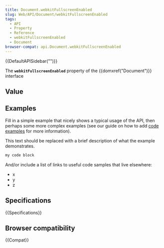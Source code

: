 ```yaml
---
title: Document.webkitFullscreenEnabled
slug: Web/API/Document/webkitFullscreenEnabled
tags:
  - API
  - Property
  - Reference
  - webkitFullscreenEnabled
  - Document
browser-compat: api.Document.webkitFullscreenEnabled
---
```

{{DefaultAPISidebar("")}}

The **`webkitFullscreenEnabled`** property of the {{domxref("Document")}} interface 

## Value



## Examples

Fill in a simple example that nicely shows a typical usage of the API, then perhaps some more complex examples (see our guide on how to add [code examples](/en-US/docs/MDN/Contribute/Structures/Code_examples) for more information).

This text should be replaced with a brief description of what the example demonstrates.

```js
my code block
```

And/or include a list of links to useful code samples that live elsewhere:

*   x
*   y
*   z

## Specifications

{{Specifications}}

## Browser compatibility

{{Compat}}


